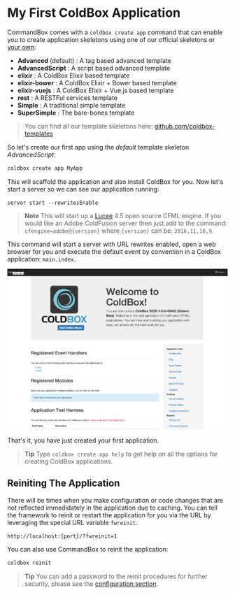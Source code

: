 # My First ColdBox Application

CommandBox comes with a `coldbox create app` command that can enable you to create application skeletons using one of our official skeletons or [your own](/full/recipes/application_templates.md):

* **Advanced** (default) : A tag based advanced template
* **AdvancedScript** : A script based advanced template
* **elixir** : A ColdBox Elixir based template
* **elixir-bower** : A ColdBox Elixir + Bower based template
* **elixir-vuejs** : A ColdBox Elixir + Vue.js based template
* **rest** : A RESTFul services template
* **Simple** : A traditional simple template
* **SuperSimple** : The bare-bones template


> You can find all our template skeletons here: [github.com/coldbox-templates](https://github.com/coldbox-templates)

So let's create our first app using the _default_ template skeleton _AdvancedScript_:

```bash
coldbox create app MyApp
```

This will scaffold the application and also install ColdBox for you. Now let's start a server so we can see our application running:

```
server start --rewritesEnable
```

> **Note** This will start up a [Lucee](https://www.lucee.org) 4.5 open source CFML engine. If you would like an Adobe ColdFusion server then just add to the command: `cfengine=adobe@{version}` where `{version}` can be: `2016,11,10,9`.

This command will start a server with URL rewrites enabled, open a web browser for you and execute the default event by convention in a ColdBox application: `main.index`.

![](/images/app_template.png)


That's it, you have just created your first application.

> **Tip** Type `coldbox create app help` to get help on all the options for creating ColdBox applications.





## Reiniting The Application

There will be times when you make configuration or code changes that are not reflected immedidately in the application due to caching.  You can tell the framework to reinit or restart the application for you via the URL by leveraging the special URL variable `fwreinit`.

```
http://localhost:{port}/?fwreinit=1
```

You can also use CommandBox to reinit the application:

```bash
coldbox reinit
```

> **Tip** You can add a password to the reinit procedures for further security, please see the [configuration section](/full/configuration/coldboxcfc/configuration_directives/coldbox.md).